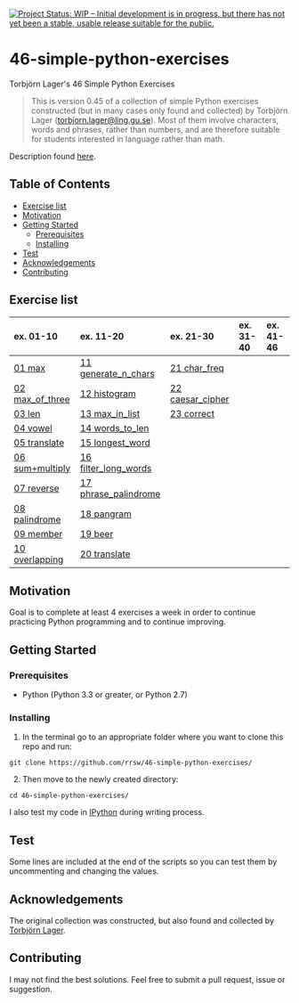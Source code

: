 [![Project Status: WIP – Initial development is in progress, but there has not yet been a stable, usable release suitable for the public.](https://www.repostatus.org/badges/latest/wip.svg)](https://www.repostatus.org/#wip)

# 46-simple-python-exercises

Torbjörn Lager's 46 Simple Python Exercises

>This is version 0.45 of a collection of simple Python exercises constructed (but in many cases only found and collected) by Torbjörn Lager (torbjorn.lager@ling.gu.se). Most of them involve characters, words and phrases, rather than numbers, and are therefore suitable for students interested in language rather than math.

Description found [here](http://easyprog99.blogspot.com/2017/02/46-simple-python-exercises.html).

## Table of Contents

- [Exercise list](#exercise-list)
- [Motivation](#motivation)
- [Getting Started](#getting-started)
	- [Prerequisites](#prerequisites)
	- [Installing](#installing)
- [Test](#test)
- [Acknowledgements](#acknowledgements)
- [Contributing](#contributing)

## Exercise list

|ex. 01-10|ex. 11-20|ex. 21-30|ex. 31-40|ex. 41-46|
|:---|:---|:---|:---|:---|
|[01 max](ex01.py)|[11 generate_n_chars](ex11.py)|[21 char_freq](ex21.py)|  |  |
|[02 max_of_three](ex02.py)|[12 histogram](ex12.py)|[22 caesar_cipher](ex22.py)|  |  |
|[03 len](ex03.py)|[13 max_in_list](ex13.py)|[23 correct](ex23.py)|  |  |
|[04 vowel](ex04.py)|[14 words_to_len](ex14.py)|  |  |  |
|[05 translate](ex05.py)|[15 longest_word](ex15.py)|  |  |  |
|[06 sum+multiply](ex06.py)|[16 filter_long_words](ex16.py)|  |  |  |
|[07 reverse](ex07.py)|[17 phrase_palindrome](ex17.py)|  |  |  |
|[08 palindrome](ex08.py)|[18 pangram](ex18.py)|  |  |  |
|[09 member](ex09.py) |[19 beer](ex19.py)|  |  |  |
|[10 overlapping](ex10.py)|[20 translate](ex20.py)|  |  |  |

## Motivation

Goal is to complete at least 4 exercises a week in order to continue practicing Python programming and to continue improving.


## Getting Started

### Prerequisites

* Python (Python 3.3 or greater, or Python 2.7)

### Installing


1. In the terminal go to an appropriate folder where you want to clone this repo and run:
```
git clone https://github.com/rrsw/46-simple-python-exercises/
```

2. Then move to the newly created directory:
```
cd 46-simple-python-exercises/
```

I also test my code in [IPython](https://ipython.org/install.html) during writing process.

## Test

Some lines are included at the end of the scripts so you can test them by uncommenting and changing the values.

## Acknowledgements

The original collection was constructed, but also found and collected by [Torbjörn Lager](https://www.gu.se/english/about_the_university/staff/?languageId=100001&userId=xlagto).

## Contributing

I may not find the best solutions. Feel free to submit a pull request, issue or suggestion.
